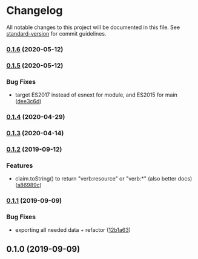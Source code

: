 # Changelog

All notable changes to this project will be documented in this file. See [standard-version](https://github.com/conventional-changelog/standard-version) for commit guidelines.

### [0.1.6](https://github.com/eturino/claims.ts/compare/v0.1.5...v0.1.6) (2020-05-12)

### [0.1.5](https://github.com/eturino/claims.ts/compare/v0.1.4...v0.1.5) (2020-05-12)


### Bug Fixes

* target ES2017 instead of esnext for module, and ES2015 for main ([dee3c6d](https://github.com/eturino/claims.ts/commit/dee3c6dc869c2c7f9a9a28f4038027c20c4c9765))

### [0.1.4](https://github.com/eturino/claims.ts/compare/v0.1.3...v0.1.4) (2020-04-29)

### [0.1.3](https://github.com/eturino/claims.ts/compare/v0.1.2...v0.1.3) (2020-04-14)

### [0.1.2](https://github.com/eturino/claims.ts/compare/v0.1.1...v0.1.2) (2019-09-12)


### Features

* claim.toString() to return "verb:resource" or "verb:*" (also better docs) ([a86989c](https://github.com/eturino/claims.ts/commit/a86989c))

### [0.1.1](https://github.com/eturino/claims.ts/compare/v0.1.0...v0.1.1) (2019-09-09)


### Bug Fixes

* exporting all needed data + refactor ([12b1a63](https://github.com/eturino/claims.ts/commit/12b1a63))

## 0.1.0 (2019-09-09)
